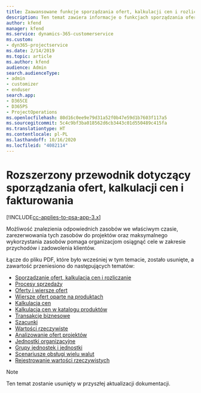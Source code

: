 ```yaml
---
title: Zaawansowane funkcje sporządzania ofert, kalkulacji cen i rozliczania
description: Ten temat zawiera informacje o funkcjach sporządzania ofert, kalkulacji cen i rozliczania w programie Project Service Automation.
author: kfend
manager: kfend
ms.service: dynamics-365-customerservice
ms.custom:
- dyn365-projectservice
ms.date: 2/14/2019
ms.topic: article
ms.author: kfend
audience: Admin
search.audienceType:
- admin
- customizer
- enduser
search.app:
- D365CE
- D365PS
- ProjectOperations
ms.openlocfilehash: 80d16c0ee9e79d31a52f0b47e59d1b7603f117a5
ms.sourcegitcommit: 5c4c9bf3ba018562d6cb3443c01d550489c415fa
ms.translationtype: HT
ms.contentlocale: pl-PL
ms.lasthandoff: 10/16/2020
ms.locfileid: "4082114"
---
```

# <a name="advanced-quoting-pricing-and-billing-guide"></a>Rozszerzony przewodnik dotyczący sporządzania ofert, kalkulacji cen i fakturowania

[!INCLUDE[cc-applies-to-psa-app-3.x](../../includes/cc-applies-to-psa-app-3x.md)]

Możliwość znalezienia odpowiednich zasobów we właściwym czasie, zarezerwowania tych zasobów do projektów oraz maksymalnego wykorzystania zasobów pomaga organizacjom osiągnąć cele w zakresie przychodów i zadowolenia klientów. 

Łącze do pliku PDF, które było wcześniej w tym temacie, zostało usunięte, a zawartość przeniesiono do następujących tematów:

- [Sporządzanie ofert, kalkulacja cen i rozliczanie](../quote-bill-price.md)
- [Procesy sprzedaży](../basic-sales-process.md)
- [Oferty i wiersze ofert](../basic-quote-lines.md)
- [Wiersze ofert oparte na produktach](../product-based-quote-lines.md)
- [Kalkulacja cen](../basic-pricing.md)
- [Kalkulacja cen w katalogu produktów](../product-catalog-pricing.md)
- [Transakcje biznesowe](../basic-business-transactions.md)
- [Szacunki](../estimates.md)
- [Wartości rzeczywiste](../actuals.md)
- [Analizowanie ofert projektów](../basic-analyzing-quotes.md)
- [Jednostki organizacyjne](../advanced-organizational.md)
- [Grupy jednostek i jednostki](../advanced-units.md)
- [Scenariusze obsługi wielu walut](../advanced-currency.md)
- [Rejestrowanie wartości rzeczywistych](../advanced-actuals.md)

> [!NOTE]
> Ten temat zostanie usunięty w przyszłej aktualizacji dokumentacji. 
